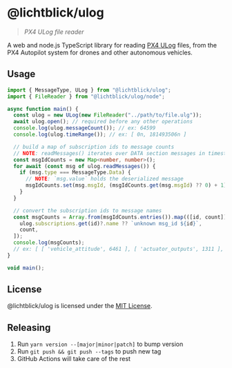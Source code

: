# @lichtblick/ulog

> _PX4 ULog file reader_

A web and node.js TypeScript library for reading [PX4 ULog](https://docs.px4.io/master/en/dev_log/ulog_file_format.html) files, from the PX4 Autopilot system for drones and other autonomous vehicles.

## Usage

```typescript
import { MessageType, ULog } from "@lichtblick/ulog";
import { FileReader } from "@lichtblick/ulog/node";

async function main() {
  const ulog = new ULog(new FileReader("../path/to/file.ulg"));
  await ulog.open(); // required before any other operations
  console.log(ulog.messageCount()); // ex: 64599
  console.log(ulog.timeRange()); // ex: [ 0n, 181493506n ]

  // build a map of subscription ids to message counts
  // NOTE: readMessages() iterates over DATA section messages in timestamp order
  const msgIdCounts = new Map<number, number>();
  for await (const msg of ulog.readMessages()) {
    if (msg.type === MessageType.Data) {
      // NOTE: `msg.value` holds the deserialized message
      msgIdCounts.set(msg.msgId, (msgIdCounts.get(msg.msgId) ?? 0) + 1);
    }
  }

  // convert the subscription ids to message names
  const msgCounts = Array.from(msgIdCounts.entries()).map(([id, count]) => [
    ulog.subscriptions.get(id)?.name ?? `unknown msg_id ${id}`,
    count,
  ]);
  console.log(msgCounts);
  // ex: [ [ 'vehicle_attitude', 6461 ], [ 'actuator_outputs', 1311 ], ... ]
}

void main();
```

## License

@lichtblick/ulog is licensed under the [MIT License](https://opensource.org/licenses/MIT).

## Releasing

1. Run `yarn version --[major|minor|patch]` to bump version
2. Run `git push && git push --tags` to push new tag
3. GitHub Actions will take care of the rest
